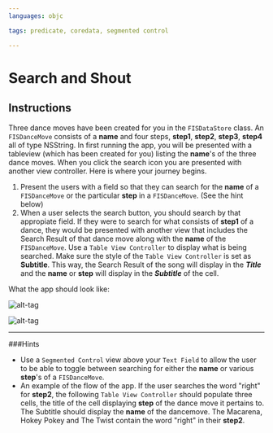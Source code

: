 ```yaml
---
languages: objc

tags: predicate, coredata, segmented control 

---
```


# Search and Shout





## Instructions

Three dance moves have been created for you in the `FISDataStore` class.  An `FISDanceMove` consists of a **name** and four steps, **step1**, **step2**, **step3**, **step4** all of type NSString.    In first running the app, you will be presented with a tableview (which has been created for you) listing the **name**'s of the three dance moves.  When you click the search icon you are presented with another view controller.  Here is where your journey begins.  


1. Present the users with a field so that they can search for the **name** of a `FISDanceMove` or the particular **step** in a `FISDanceMove`. (See the hint below)
2. When a user selects the search button, you should search by that appropiate field.  If they were to search for what consists of **step1** of a dance, they would be presented with another view that includes the Search Result of that dance move along with the **name** of the `FISDanceMove`.  Use a `Table View Controller` to display what is being searched.  Make sure the style of the `Table View Controller` is set as **Subtitle**.  This way, the Search Result of the song will display in the ***Title*** and the **name** or **step** will display in the ***Subtitle*** of the cell. 

What the app should look like: 

![alt-tag](https://curriculum-content.s3.amazonaws.com/ios/ios/CombinedImage1.jpg)

![alt-tag](https://curriculum-content.s3.amazonaws.com/ios/ios/CombinedImage2.jpg)


--- 

###Hints

* Use a `Segmented Control` view above your `Text Field` to allow the user to be able to toggle between searching for either the **name** or various **step**'s of a `FISDanceMove`.
* An example of the flow of the app.  If the user searches the word "right" for **step2**, the following `Table View Controller` should populate three cells, the title of the cell displaying **step** of the dance move it pertains to.  The Subtitle should display the **name** of the dancemove.  The Macarena, Hokey Pokey and The Twist contain the word "right" in their **step2**.  
